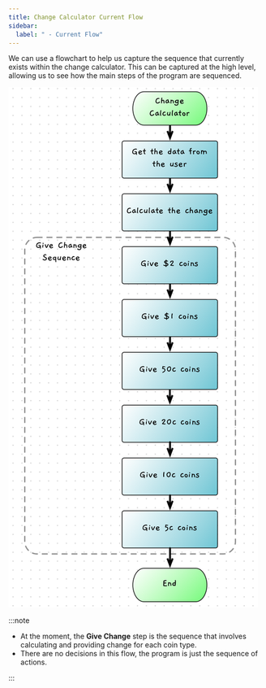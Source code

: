 ```yaml
---
title: Change Calculator Current Flow
sidebar:
  label: " - Current Flow"
---
```


We can use a flowchart to help us capture the sequence that currently exists within the change calculator. This can be captured at the high level, allowing us to see how the main steps of the program are sequenced.

![The flowchart showing the sequence of steps from the current change calculator code](./images/change-calc-1-sequence.png)

:::note

- At the moment, the **Give Change** step is the sequence that involves calculating and providing change for each coin type.
- There are no decisions in this flow, the program is just the sequence of actions.

:::
